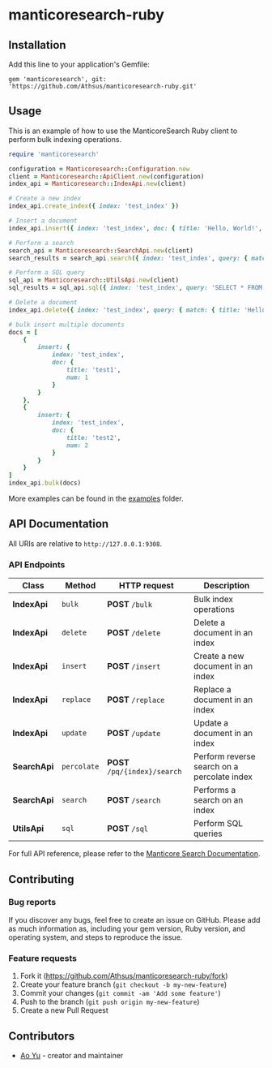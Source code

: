 # manticoresearch-ruby

## Installation

Add this line to your application's Gemfile:

```
gem 'manticoresearch', git: 'https://github.com/Athsus/manticoresearch-ruby.git'
```

## Usage

This is an example of how to use the ManticoreSearch Ruby client to perform bulk indexing operations.

```ruby
require 'manticoresearch'

configuration = Manticoresearch::Configuration.new
client = Manticoresearch::ApiClient.new(configuration)
index_api = Manticoresearch::IndexApi.new(client)

# Create a new index
index_api.create_index({ index: 'test_index' })

# Insert a document
index_api.insert({ index: 'test_index', doc: { title: 'Hello, World!', num: 1 } })

# Perform a search
search_api = Manticoresearch::SearchApi.new(client)
search_results = search_api.search({ index: 'test_index', query: { match: { title: 'Hello' } } })

# Perform a SQL query
sql_api = Manticoresearch::UtilsApi.new(client)
sql_results = sql_api.sql({ index: 'test_index', query: 'SELECT * FROM test_index' })

# Delete a document
index_api.delete({ index: 'test_index', query: { match: { title: 'Hello' } } })

# bulk insert multiple documents
docs = [
    {
        insert: {
            index: 'test_index',
            doc: {
                title: 'test1',
                num: 1
            }
        }
    },
    {
        insert: {
            index: 'test_index',
            doc: {
                title: 'test2', 
                num: 2
            }
        }
    }
]
index_api.bulk(docs)
```

More examples can be found in the [examples](./examples) folder.

## API Documentation

All URIs are relative to `http://127.0.0.1:9308`.

### API Endpoints

| Class        | Method     | HTTP request                | Description                                      |
|--------------|------------|-----------------------------|--------------------------------------------------|
| **IndexApi** | `bulk`     | **POST** `/bulk`            | Bulk index operations                            |
| **IndexApi** | `delete`   | **POST** `/delete`          | Delete a document in an index                    |
| **IndexApi** | `insert`   | **POST** `/insert`          | Create a new document in an index                |
| **IndexApi** | `replace`  | **POST** `/replace`         | Replace a document in an index                   |
| **IndexApi** | `update`   | **POST** `/update`          | Update a document in an index                    |
| **SearchApi** | `percolate` | **POST** `/pq/{index}/search` | Perform reverse search on a percolate index    |
| **SearchApi** | `search`  | **POST** `/search`          | Performs a search on an index                    |
| **UtilsApi** | `sql`      | **POST** `/sql`             | Perform SQL queries                              |


For full API reference, please refer to the [Manticore Search Documentation](https://manual.manticoresearch.com).

## Contributing

### Bug reports

If you discover any bugs, feel free to create an issue on GitHub. Please add as much information as, including your gem version, Ruby version, and operating system, and steps to reproduce the issue.

### Feature requests
1. Fork it (<https://github.com/Athsus/manticoresearch-ruby/fork>)
2. Create your feature branch (`git checkout -b my-new-feature`)
3. Commit your changes (`git commit -am 'Add some feature'`)
4. Push to the branch (`git push origin my-new-feature`)
5. Create a new Pull Request

## Contributors

- [Ao Yu](https://github.com/Athsus) - creator and maintainer
